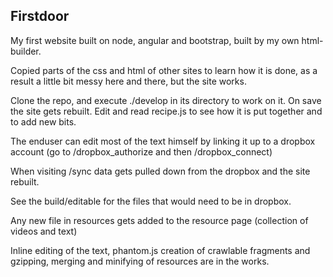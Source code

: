 Firstdoor
------

My first website built on node, angular and bootstrap, built by my own html-builder.

Copied parts of the css and html of other sites to learn how it is
done, as a result a little bit messy here and there, but the site
works.

Clone the repo, and execute ./develop in its directory to work on
it. On save the site gets rebuilt. Edit and read recipe.js to see how
it is put together and to add new bits.

The enduser can edit most of the text himself by linking it up to a
dropbox account (go to /dropbox_authorize and then /dropbox_connect)

When visiting /sync data gets pulled down from the dropbox and the
site rebuilt.

See the build/editable for the files that would need to be in dropbox.

Any new file in resources gets added to the resource page (collection
of videos and text)

Inline editing of the text, phantom.js creation of crawlable fragments
and gzipping, merging and minifying of resources are in the works.
